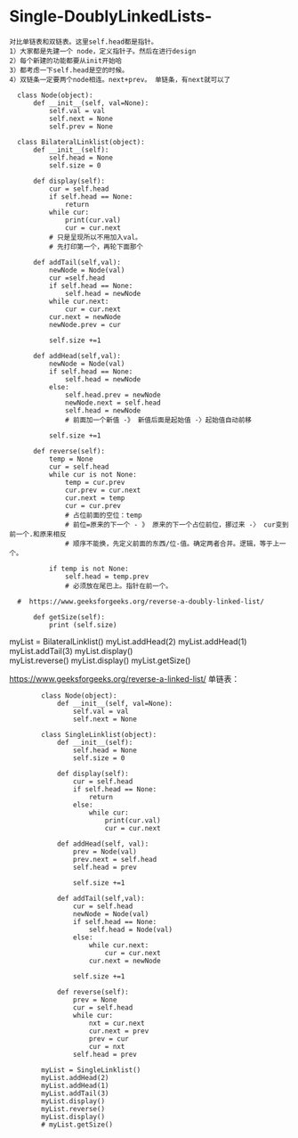 # Single-DoublyLinkedLists-

    对比单链表和双链表。这里self.head都是指针。
    1）大家都是先建一个 node，定义指针子。然后在进行design
    2）每个新建的功能都要从init开始哈
    3）都考虑一下self.head是空的时候。
    4）双链条一定要两个node相连。next+prev。 单链条，有next就可以了

      class Node(object):
          def __init__(self, val=None):
              self.val = val
              self.next = None
              self.prev = None

      class BilateralLinklist(object):
          def __init__(self):
              self.head = None
              self.size = 0

          def display(self):
              cur = self.head
              if self.head == None:
                  return
              while cur:
                  print(cur.val)
                  cur = cur.next
              # 只是呈现所以不用加入val。
              # 先打印第一个，再轮下面那个

          def addTail(self,val):
              newNode = Node(val)
              cur =self.head
              if self.head == None:
                  self.head = newNode
              while cur.next:
                  cur = cur.next
              cur.next = newNode
              newNode.prev = cur

              self.size +=1

          def addHead(self,val):
              newNode = Node(val)
              if self.head == None:
                  self.head = newNode
              else:
                  self.head.prev = newNode
                  newNode.next = self.head
                  self.head = newNode
                  # 前面加一个新值 -》 新值后面是起始值 -〉起始值自动前移

              self.size +=1

          def reverse(self):
              temp = None
              cur = self.head
              while cur is not None:
                  temp = cur.prev
                  cur.prev = cur.next
                  cur.next = temp
                  cur = cur.prev
                  # 占位前面的空位：temp
                  # 前位=原来的下一个 - 》 原来的下一个占位前位，挪过来 -〉 cur变到前一个.和原来相反
                  # 顺序不能换，先定义前面的东西/位-值。确定两者合并。逻辑，等于上一个。

              if temp is not None:
                  self.head = temp.prev
                  # 必须放在尾巴上。指针在前一个。
                  
      #  https://www.geeksforgeeks.org/reverse-a-doubly-linked-list/  
      
          def getSize(self):
              print (self.size)

myList = BilateralLinklist()
myList.addHead(2) 
myList.addHead(1)
myList.addTail(3)
myList.display()  
myList.reverse() 
myList.display() 
myList.getSize()


https://www.geeksforgeeks.org/reverse-a-linked-list/
单链表：

            class Node(object):
                def __init__(self, val=None):
                    self.val = val
                    self.next = None

            class SingleLinklist(object):
                def __init__(self):
                    self.head = None
                    self.size = 0

                def display(self):
                    cur = self.head
                    if self.head == None:
                        return
                    else:
                        while cur:
                            print(cur.val)
                            cur = cur.next

                def addHead(self, val):
                    prev = Node(val)
                    prev.next = self.head
                    self.head = prev

                    self.size +=1

                def addTail(self,val):
                    cur = self.head
                    newNode = Node(val)
                    if self.head == None:
                        self.head = Node(val)
                    else:
                        while cur.next:
                            cur = cur.next
                        cur.next = newNode

                    self.size +=1

                def reverse(self):
                    prev = None
                    cur = self.head
                    while cur:
                        nxt = cur.next
                        cur.next = prev
                        prev = cur
                        cur = nxt
                    self.head = prev

            myList = SingleLinklist()
            myList.addHead(2) 
            myList.addHead(1)
            myList.addTail(3)
            myList.display()  
            myList.reverse() 
            myList.display() 
            # myList.getSize()
